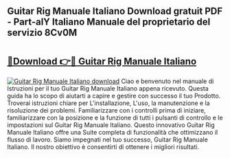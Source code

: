 ## Guitar Rig Manuale Italiano Download gratuit PDF - Part-alY Italiano Manuale del proprietario del servizio 8Cv0M

# <h2><a href="http://dfh4m5.blite.top/?on=Guitar+Rig+Manuale+Italiano">🔗Download 👉🔴 Guitar Rig Manuale Italiano</a></h2>

[![Guitar Rig Manuale Italiano download](https://i.imgur.com/lujVjoI.png)](http://dfh4m5.blite.top/?on=Guitar+Rig+Manuale+Italiano)
Ciao e benvenuto nel manuale di Istruzioni per il tuo Guitar Rig Manuale Italiano appena ricevuto. Questa guida ha lo scopo di aiutarti a capire e gestire con successo il tuo Prodotto. Troverai istruzioni chiare per L'installazione, L'uso, la manutenzione e la risoluzione dei problemi. Familiarizzare con i controlli prima di iniziare, familiarizzare con la posizione e la funzione di tutti i pulsanti di controllo e le impostazioni sul Guitar Rig Manuale Italiano. Questo innovativo Guitar Rig Manuale Italiano offre una Suite completa di funzionalità che ottimizzano il flusso di lavoro. Siamo impegnati nel tuo successo, Guitar Rig Manuale Italiano. Il nostro obiettivo è consentirti di ottenere i migliori risultati.
